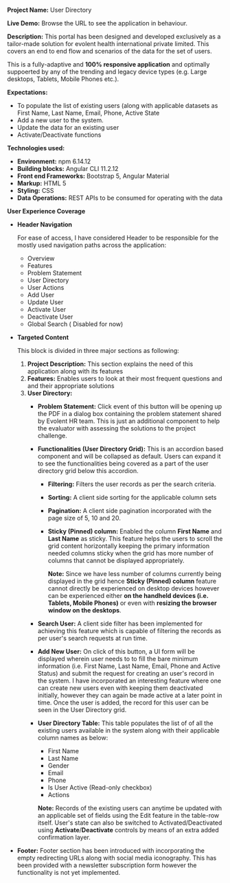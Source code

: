**Project Name:** User Directory

**Live Demo:** Browse the URL <ToBeHostedUrl> to see the application in
behaviour.

**Description:** This portal has been designed and developed exclusively as a tailor-made solution for evolent health international private limited. This covers an end to end flow and scenarios of the data for the set of users.

This is a fully-adaptive and **100% responsive application** and optimally suppoerted by any of the trending and legacy device types (e.g. Large desktops, Tablets, Mobile Phones etc.).

**Expectations:**
   - To populate the list of existing users (along with applicable datasets as First Name, Last Name, Email, Phone, Active State
   - Add a new user to the system.
   - Update the data for an existing user
   - Activate/Deactivate functions

**Technologies used:**
   - **Environment:** npm 6.14.12
   - **Building blocks:** Angular CLI 11.2.12
   - **Front end Frameworks:** Bootstrap 5, Angular Material
   - **Markup:** HTML 5
   - **Styling:** CSS
   - **Data Operations:** REST APIs to be consumed for operating with the data

**User Experience Coverage**
- **Header Navigation**

    For ease of access, I have considered Header to be responsible for the mostly used navigation paths across the application:

   - Overview
   - Features
   - Problem Statement
   - User Directory
   - User Actions
   - Add User
   - Update User
   - Activate User
   - Deactivate User
   - Global Search ( Disabled for now)


- **Targeted Content**

    This block is divided in three major sections as following:


   1. **Project Description:** This section explains the need of this application along with its features
   2. **Features:** Enables users to look at their most frequent questions and and their appropriate solutions
   3. **User Directory:**
      - **Problem Statement:** Click event of this button will be opening up the PDF in a dialog box containing the problem statement shared by Evolent HR team. This is just an additional component to help the evaluator with assessing the solutions to the project challenge.
      - **Functionalities (User Directory Grid):** This is an accordion based component and will be collapsed as default. Users can expand it to see the functionalities being covered as a part of the user directory grid below this accordion.
        - **Filtering:** Filters the user records as per the search criteria.
        - **Sorting:** A client side sorting for the applicable column sets
        - **Pagination:** A client side pagination incorporated with the page size of 5, 10 and 20.
        - **Sticky (Pinned) column:** Enabled the column **First Name** and **Last Name** as sticky. This feature helps the users to scroll the grid content horizontally keeping the primary information needed columns sticky when the grid has more number of columns that cannot be displayed appropriately.
        
            **Note:** Since we have less number of columns currently being displayed in the grid hence **Sticky (Pinned) column** feature cannot directly be experienced on desktop devices however can be experienced either **on the handheld devices (i.e. Tablets, Mobile Phones)** or even with **resizing the browser window on the desktops**.
        
      - **Search User:** A client side filter has been implemented for achieving this feature which is capable of filtering the records as per user's search requests at run time.
      - **Add New User:** On click of this button, a UI form will be displayed wherein user needs to to fill the bare minimum information (i.e. First Name, Last Name, Email, Phone and Active Status) and submit the request for creating an user's record in the system. I have incorporated an interesting feature where one can create new users even with keeping them deactivated initially, however they can again be made active at a later point in time. Once the user is added, the record for this user can be seen in the User Directory grid.
      - **User Directory Table:** This table populates the list of of all the existing users available in the system along with their applicable column names as below:

        - First Name
        - Last Name
        - Gender
        - Email
        - Phone
        - Is User Active (Read-only checkbox)
        - Actions

        **Note:** Records of the existing users can anytime be updated with an applicable set of fields using the Edit feature in the table-row itself. User's state can also be switched to Activated/Deactivated using **Activate**/**Deactivate** controls by means of an extra added confirmation layer.


- **Footer:** Footer section has been introduced with incorporating the empty redirecting URLs along with social media iconography. This has been provided with a newsletter subscription form however the functionality is not yet implemented.
